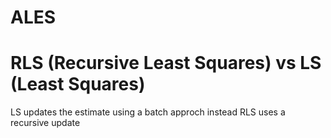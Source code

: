 # ALES
#  RLS (Recursive Least Squares) vs LS (Least Squares)
   LS updates the estimate using a batch approch instead RLS uses a recursive update
   
